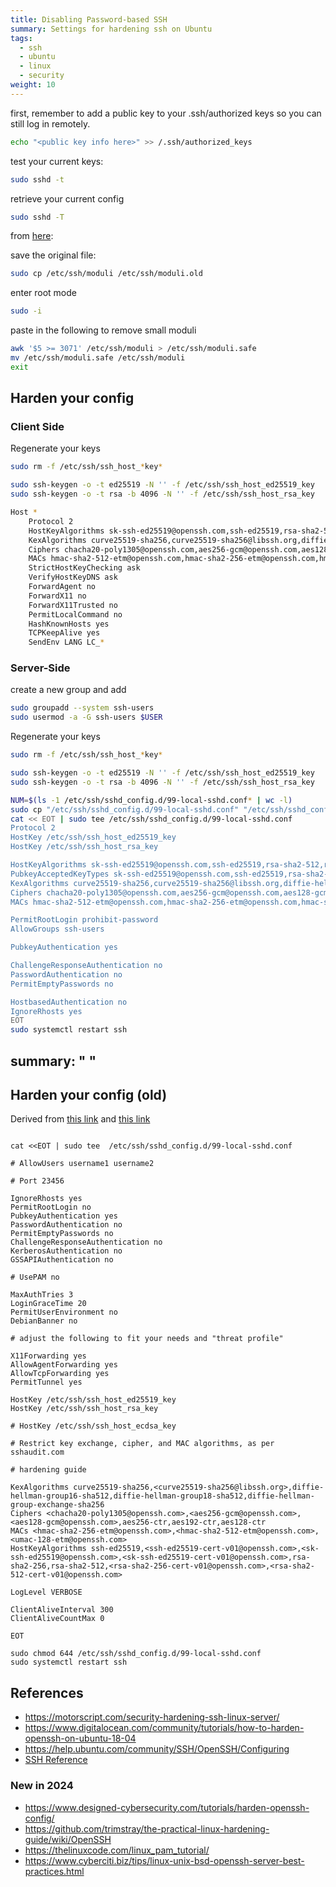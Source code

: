 ```yaml
---
title: Disabling Password-based SSH
summary: Settings for hardening ssh on Ubuntu
tags:
  - ssh
  - ubuntu
  - linux
  - security
weight: 10
---
```


first, remember to add a public key to your .ssh/authorized keys so you can still log in remotely.

```bash
echo "<public key info here>" >> /.ssh/authorized_keys
```

test your current keys:

```bash
sudo sshd -t
```

retrieve your current config

```bash
sudo sshd -T
```

from [here](https://www.sshaudit.com/hardening_guides.html#ubuntu_20_04_lts):

save the original file:

```bash
sudo cp /etc/ssh/moduli /etc/ssh/moduli.old
```

enter root mode

```bash
sudo -i
```

paste in the following to remove small moduli

```bash
awk '$5 >= 3071' /etc/ssh/moduli > /etc/ssh/moduli.safe
mv /etc/ssh/moduli.safe /etc/ssh/moduli
exit
```

## Harden your config

### Client Side

Regenerate your keys

```bash
sudo rm -f /etc/ssh/ssh_host_*key*

sudo ssh-keygen -o -t ed25519 -N '' -f /etc/ssh/ssh_host_ed25519_key
sudo ssh-keygen -o -t rsa -b 4096 -N '' -f /etc/ssh/ssh_host_rsa_key
```

```bash
Host *
    Protocol 2
    HostKeyAlgorithms sk-ssh-ed25519@openssh.com,ssh-ed25519,rsa-sha2-512,rsa-sha2-256,ssh-rsa
    KexAlgorithms curve25519-sha256,curve25519-sha256@libssh.org,diffie-hellman-group18-sha512,diffie-hellman-group16-sha512
    Ciphers chacha20-poly1305@openssh.com,aes256-gcm@openssh.com,aes128-gcm@openssh.com,aes256-ctr,aes192-ctr,aes128-ctr
    MACs hmac-sha2-512-etm@openssh.com,hmac-sha2-256-etm@openssh.com,hmac-sha2-512,hmac-sha2-256
    StrictHostKeyChecking ask
    VerifyHostKeyDNS ask
    ForwardAgent no
    ForwardX11 no
    ForwardX11Trusted no
    PermitLocalCommand no
    HashKnownHosts yes
    TCPKeepAlive yes
    SendEnv LANG LC_*
```

### Server-Side

create a new group and add

```bash
sudo groupadd --system ssh-users
sudo usermod -a -G ssh-users $USER
```

Regenerate your keys

```bash
sudo rm -f /etc/ssh/ssh_host_*key*

sudo ssh-keygen -o -t ed25519 -N '' -f /etc/ssh/ssh_host_ed25519_key
sudo ssh-keygen -o -t rsa -b 4096 -N '' -f /etc/ssh/ssh_host_rsa_key
```

```bash
NUM=$(ls -1 /etc/ssh/sshd_config.d/99-local-sshd.conf* | wc -l)
sudo cp "/etc/ssh/sshd_config.d/99-local-sshd.conf" "/etc/ssh/sshd_config.d/99-local-sshd.conf.bak.$NUM"
cat << EOT | sudo tee /etc/ssh/sshd_config.d/99-local-sshd.conf
Protocol 2
HostKey /etc/ssh/ssh_host_ed25519_key
HostKey /etc/ssh/ssh_host_rsa_key

HostKeyAlgorithms sk-ssh-ed25519@openssh.com,ssh-ed25519,rsa-sha2-512,rsa-sha2-256,ssh-rsa
PubkeyAcceptedKeyTypes sk-ssh-ed25519@openssh.com,ssh-ed25519,rsa-sha2-512,rsa-sha2-256,ssh-rsa
KexAlgorithms curve25519-sha256,curve25519-sha256@libssh.org,diffie-hellman-group18-sha512,diffie-hellman-group16-sha512
Ciphers chacha20-poly1305@openssh.com,aes256-gcm@openssh.com,aes128-gcm@openssh.com,aes256-ctr,aes192-ctr,aes128-ctr
MACs hmac-sha2-512-etm@openssh.com,hmac-sha2-256-etm@openssh.com,hmac-sha2-512,hmac-sha2-256

PermitRootLogin prohibit-password
AllowGroups ssh-users

PubkeyAuthentication yes

ChallengeResponseAuthentication no
PasswordAuthentication no
PermitEmptyPasswords no

HostbasedAuthentication no
IgnoreRhosts yes
EOT
sudo systemctl restart ssh
```

summary: " "
---

## Harden your config (old)

Derived from [this link](https://motorscript.com/security-hardening-ssh-linux-server/) and [this link](https://linux-audit.com/audit-and-harden-your-ssh-configuration/)

```

cat <<EOT | sudo tee  /etc/ssh/sshd_config.d/99-local-sshd.conf

# AllowUsers username1 username2

# Port 23456

IgnoreRhosts yes
PermitRootLogin no
PubkeyAuthentication yes
PasswordAuthentication no
PermitEmptyPasswords no
ChallengeResponseAuthentication no
KerberosAuthentication no
GSSAPIAuthentication no

# UsePAM no

MaxAuthTries 3
LoginGraceTime 20
PermitUserEnvironment no
DebianBanner no

# adjust the following to fit your needs and "threat profile"

X11Forwarding yes
AllowAgentForwarding yes
AllowTcpForwarding yes
PermitTunnel yes

HostKey /etc/ssh/ssh_host_ed25519_key
HostKey /etc/ssh/ssh_host_rsa_key

# HostKey /etc/ssh/ssh_host_ecdsa_key

# Restrict key exchange, cipher, and MAC algorithms, as per sshaudit.com

# hardening guide

KexAlgorithms curve25519-sha256,<curve25519-sha256@libssh.org>,diffie-hellman-group16-sha512,diffie-hellman-group18-sha512,diffie-hellman-group-exchange-sha256
Ciphers <chacha20-poly1305@openssh.com>,<aes256-gcm@openssh.com>,<aes128-gcm@openssh.com>,aes256-ctr,aes192-ctr,aes128-ctr
MACs <hmac-sha2-256-etm@openssh.com>,<hmac-sha2-512-etm@openssh.com>,<umac-128-etm@openssh.com>
HostKeyAlgorithms ssh-ed25519,<ssh-ed25519-cert-v01@openssh.com>,<sk-ssh-ed25519@openssh.com>,<sk-ssh-ed25519-cert-v01@openssh.com>,rsa-sha2-256,rsa-sha2-512,<rsa-sha2-256-cert-v01@openssh.com>,<rsa-sha2-512-cert-v01@openssh.com>

LogLevel VERBOSE

ClientAliveInterval 300
ClientAliveCountMax 0

EOT

sudo chmod 644 /etc/ssh/sshd_config.d/99-local-sshd.conf
sudo systemctl restart ssh

```

## References

* <https://motorscript.com/security-hardening-ssh-linux-server/>
* <https://www.digitalocean.com/community/tutorials/how-to-harden-openssh-on-ubuntu-18-04>
* <https://help.ubuntu.com/community/SSH/OpenSSH/Configuring>
* [SSH Reference](/notebook/ssh-reference)

### New in 2024

* <https://www.designed-cybersecurity.com/tutorials/harden-openssh-config/>
* <https://github.com/trimstray/the-practical-linux-hardening-guide/wiki/OpenSSH>
* <https://thelinuxcode.com/linux_pam_tutorial/>
* <https://www.cyberciti.biz/tips/linux-unix-bsd-openssh-server-best-practices.html>
